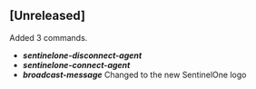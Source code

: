## [Unreleased]
Added 3 commands.
  - ***sentinelone-disconnect-agent***
  - ***sentinelone-connect-agent***
  - ***broadcast-message***
Changed to the new SentinelOne logo
